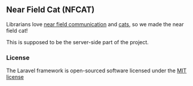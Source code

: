 ## Near Field Cat (NFCAT) 

Librarians love [near field communication](http://education.guardian.co.uk/librariesunleashed/story/0,,2293195,00.html) 
and [cats](https://en.wikipedia.org/wiki/Library_cat), 
so we made the near field cat!

This is supposed to be the server-side part of the project.

### License

The Laravel framework is open-sourced software licensed under the [MIT license](http://opensource.org/licenses/MIT)
